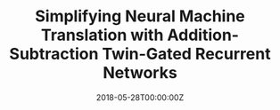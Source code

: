 ---
title: "Simplifying Neural Machine Translation with Addition-Subtraction Twin-Gated Recurrent Networks"
authors:
- Biao Zhang
- Deyi Xiong
- Jinsong Su
- Qian Lin
- Huiji Zhang
author_notes:
- 
- 
- "通讯作者"
- 
- 
date: "2018-05-28T00:00:00Z"
publishDate: "2025-05-28T17:51:15+00:00"
publication_types: [文本机器翻译]
publication: "**In Proc. of EMNLP 2018.** (CCF-B类)"
---
